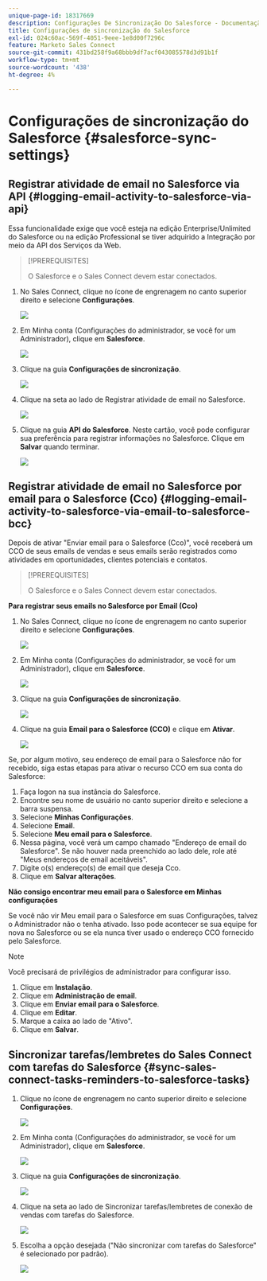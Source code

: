```yaml
---
unique-page-id: 18317669
description: Configurações De Sincronização Do Salesforce - Documentação Do Marketo - Documentação Do Produto
title: Configurações de sincronização do Salesforce
exl-id: 024c60ac-569f-4051-9eee-1e8d00f7296c
feature: Marketo Sales Connect
source-git-commit: 431bd258f9a68bbb9df7acf043085578d3d91b1f
workflow-type: tm+mt
source-wordcount: '438'
ht-degree: 4%

---
```


# Configurações de sincronização do Salesforce {#salesforce-sync-settings}

## Registrar atividade de email no Salesforce via API {#logging-email-activity-to-salesforce-via-api}

Essa funcionalidade exige que você esteja na edição Enterprise/Unlimited do Salesforce ou na edição Professional se tiver adquirido a Integração por meio da API dos Serviços da Web.

>[!PREREQUISITES]
>
>O Salesforce e o Sales Connect devem estar conectados.

1. No Sales Connect, clique no ícone de engrenagem no canto superior direito e selecione **Configurações**.

   ![](assets/one-2.png)

1. Em Minha conta (Configurações do administrador, se você for um Administrador), clique em **Salesforce**.

   ![](assets/two-2.png)

1. Clique na guia **Configurações de sincronização**.

   ![](assets/three-1.png)

1. Clique na seta ao lado de Registrar atividade de email no Salesforce.

   ![](assets/four-1.png)

1. Clique na guia **API do Salesforce**. Neste cartão, você pode configurar sua preferência para registrar informações no Salesforce. Clique em **Salvar** quando terminar.

   ![](assets/five.png)

## Registrar atividade de email no Salesforce por email para o Salesforce (Cco) {#logging-email-activity-to-salesforce-via-email-to-salesforce-bcc}

Depois de ativar &quot;Enviar email para o Salesforce (Cco)&quot;, você receberá um CCO de seus emails de vendas e seus emails serão registrados como atividades em oportunidades, clientes potenciais e contatos.

>[!PREREQUISITES]
>
>O Salesforce e o Sales Connect devem estar conectados.

**Para registrar seus emails no Salesforce por Email (Cco)**

1. No Sales Connect, clique no ícone de engrenagem no canto superior direito e selecione **Configurações**.

   ![](assets/one-3.png)

1. Em Minha conta (Configurações do administrador, se você for um Administrador), clique em **Salesforce**.

   ![](assets/two-3.png)

1. Clique na guia **Configurações de sincronização**.

   ![](assets/three-1.png)

1. Clique na guia **Email para o Salesforce (CCO)** e clique em **Ativar**.

   ![](assets/six-2.png)

Se, por algum motivo, seu endereço de email para o Salesforce não for recebido, siga estas etapas para ativar o recurso CCO em sua conta do Salesforce:

1. Faça logon na sua instância do Salesforce.
1. Encontre seu nome de usuário no canto superior direito e selecione a barra suspensa.
1. Selecione **Minhas Configurações**.
1. Selecione **Email**.
1. Selecione **Meu email para o Salesforce**.
1. Nessa página, você verá um campo chamado &quot;Endereço de email do Salesforce&quot;. Se não houver nada preenchido ao lado dele, role até &quot;Meus endereços de email aceitáveis&quot;.
1. Digite o(s) endereço(s) de email que deseja Cco.
1. Clique em **Salvar alterações**.

**Não consigo encontrar meu email para o Salesforce em Minhas configurações**

Se você não vir Meu email para o Salesforce em suas Configurações, talvez o Administrador não o tenha ativado. Isso pode acontecer se sua equipe for nova no Salesforce ou se ela nunca tiver usado o endereço CCO fornecido pelo Salesforce.

>[!NOTE]
>
>Você precisará de privilégios de administrador para configurar isso.

1. Clique em **Instalação**.
1. Clique em **Administração de email**.
1. Clique em **Enviar email para o Salesforce**.
1. Clique em **Editar**.
1. Marque a caixa ao lado de &quot;Ativo&quot;.
1. Clique em **Salvar**.

## Sincronizar tarefas/lembretes do Sales Connect com tarefas do Salesforce {#sync-sales-connect-tasks-reminders-to-salesforce-tasks}

1. Clique no ícone de engrenagem no canto superior direito e selecione **Configurações**.

   ![](assets/one-3.png)

1. Em Minha conta (Configurações do administrador, se você for um Administrador), clique em **Salesforce**.

   ![](assets/two-2.png)

1. Clique na guia **Configurações de sincronização**.

   ![](assets/three-1.png)

1. Clique na seta ao lado de Sincronizar tarefas/lembretes de conexão de vendas com tarefas do Salesforce.

   ![](assets/seven-2.png)

1. Escolha a opção desejada (&quot;Não sincronizar com tarefas do Salesforce&quot; é selecionado por padrão).

   ![](assets/eight.png)
